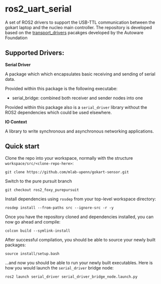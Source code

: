 # ros2_uart_serial

A set of ROS2 drivers to support the USB-TTL communication between the gokart laptop and the nucleo main controller. The repository is developed based on the [transport_drivers](https://github.com/ros-drivers/transport_drivers) pacakges developed by the Autoware Foundation

## Supported Drivers:
    
**Serial Driver**

A package which which encapsulates basic receiving and sending of serial data.

Provided within this package is the following executabe:
- serial_bridge: combined both receiver and sender nodes into one

Provided within this package also is a `serial_driver` library without the ROS2 dependencies which could be used elsewhere.

**IO Context**

A library to write synchronous and asynchronous networking applications.

## Quick start

Clone the repo into your workspace, normally with the structure `workspace/src/<clone-repo-here>`:

```
git clone https://github.com/mlab-upenn/gokart-sensor.git
```

Switch to the pure pursuit branch
```
git checkout ros2_foxy_purepursuit
```

Install dependencies using `rosdep` from your top-level workspace directory:

```
rosdep install --from-paths src --ignore-src -r -y
```

Once you have the repository cloned and dependencies installed, you can now go ahead and compile:

```
colcon build --symlink-install
```

After successful compilation, you should be able to source your newly built packages:

```
source install/setup.bash
```

...and now you should be able to run your newly built executables. Here is how you would launch the `serial_driver` bridge node:

```
ros2 launch serial_driver serial_driver_bridge_node.launch.py
```
